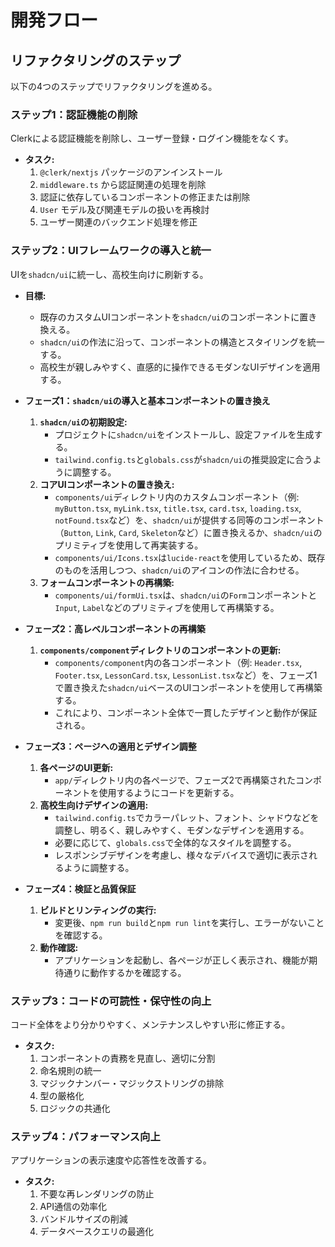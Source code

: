 # 開発フロー

## リファクタリングのステップ

以下の4つのステップでリファクタリングを進める。

### ステップ1：認証機能の削除

Clerkによる認証機能を削除し、ユーザー登録・ログイン機能をなくす。

- **タスク:**
    1. `@clerk/nextjs` パッケージのアンインストール
    2. `middleware.ts` から認証関連の処理を削除
    3. 認証に依存しているコンポーネントの修正または削除
    4. `User` モデル及び関連モデルの扱いを再検討
    5. ユーザー関連のバックエンド処理を修正

### ステップ2：UIフレームワークの導入と統一

UIを`shadcn/ui`に統一し、高校生向けに刷新する。

- **目標:**
    *   既存のカスタムUIコンポーネントを`shadcn/ui`のコンポーネントに置き換える。
    *   `shadcn/ui`の作法に沿って、コンポーネントの構造とスタイリングを統一する。
    *   高校生が親しみやすく、直感的に操作できるモダンなUIデザインを適用する。

- **フェーズ1：`shadcn/ui`の導入と基本コンポーネントの置き換え**
    1.  **`shadcn/ui`の初期設定:**
        *   プロジェクトに`shadcn/ui`をインストールし、設定ファイルを生成する。
        *   `tailwind.config.ts`と`globals.css`が`shadcn/ui`の推奨設定に合うように調整する。
    2.  **コアUIコンポーネントの置き換え:**
        *   `components/ui`ディレクトリ内のカスタムコンポーネント（例: `myButton.tsx`, `myLink.tsx`, `title.tsx`, `card.tsx`, `loading.tsx`, `notFound.tsx`など）を、`shadcn/ui`が提供する同等のコンポーネント（`Button`, `Link`, `Card`, `Skeleton`など）に置き換えるか、`shadcn/ui`のプリミティブを使用して再実装する。
        *   `components/ui/Icons.tsx`は`lucide-react`を使用しているため、既存のものを活用しつつ、`shadcn/ui`のアイコンの作法に合わせる。
    3.  **フォームコンポーネントの再構築:**
        *   `components/ui/formUi.tsx`は、`shadcn/ui`の`Form`コンポーネントと`Input`, `Label`などのプリミティブを使用して再構築する。

- **フェーズ2：高レベルコンポーネントの再構築**
    1.  **`components/component`ディレクトリのコンポーネントの更新:**
        *   `components/component`内の各コンポーネント（例: `Header.tsx`, `Footer.tsx`, `LessonCard.tsx`, `LessonList.tsx`など）を、フェーズ1で置き換えた`shadcn/ui`ベースのUIコンポーネントを使用して再構築する。
        *   これにより、コンポーネント全体で一貫したデザインと動作が保証される。

- **フェーズ3：ページへの適用とデザイン調整**
    1.  **各ページのUI更新:**
        *   `app/`ディレクトリ内の各ページで、フェーズ2で再構築されたコンポーネントを使用するようにコードを更新する。
    2.  **高校生向けデザインの適用:**
        *   `tailwind.config.ts`でカラーパレット、フォント、シャドウなどを調整し、明るく、親しみやすく、モダンなデザインを適用する。
        *   必要に応じて、`globals.css`で全体的なスタイルを調整する。
        *   レスポンシブデザインを考慮し、様々なデバイスで適切に表示されるように調整する。

- **フェーズ4：検証と品質保証**
    1.  **ビルドとリンティングの実行:**
        *   変更後、`npm run build`と`npm run lint`を実行し、エラーがないことを確認する。
    2.  **動作確認:**
        *   アプリケーションを起動し、各ページが正しく表示され、機能が期待通りに動作するかを確認する。

### ステップ3：コードの可読性・保守性の向上

コード全体をより分かりやすく、メンテナンスしやすい形に修正する。

- **タスク:**
    1. コンポーネントの責務を見直し、適切に分割
    2. 命名規則の統一
    3. マジックナンバー・マジックストリングの排除
    4. 型の厳格化
    5. ロジックの共通化

### ステップ4：パフォーマンス向上

アプリケーションの表示速度や応答性を改善する。

- **タスク:**
    1. 不要な再レンダリングの防止
    2. API通信の効率化
    3. バンドルサイズの削減
    4. データベースクエリの最適化

